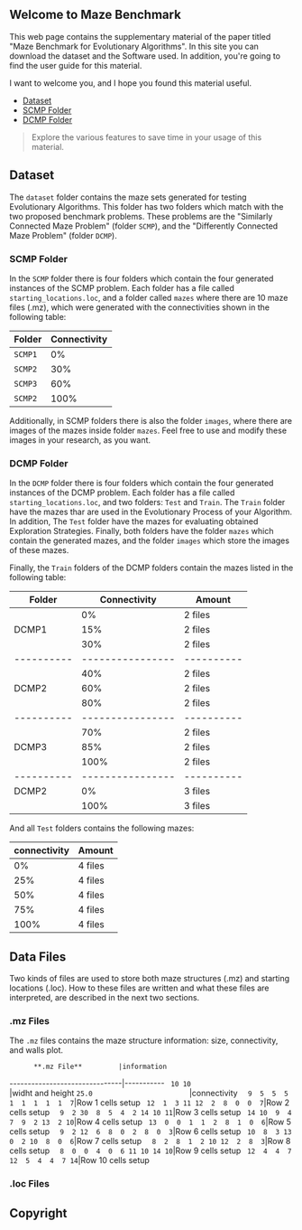 ## Welcome to Maze Benchmark

This web page contains the supplementary material of the paper titled "Maze Benchmark for Evolutionary Algorithms". In this site you can download the dataset and the Software used. In addition, you're going to find the user guide for this material.

I want to welcome you, and I hope you found this material useful.

- [Dataset](#Dataset)
- [SCMP Folder](#SCMP-folder)
- [DCMP Folder](#DCMP-folder)

> Explore the various features to save time in your usage of this material.

## Dataset

The `dataset` folder contains the maze sets generated for testing Evolutionary Algorithms. This folder has two folders which match with the two proposed benchmark problems. These problems are the "Similarly Connected Maze Problem" (folder `SCMP`), and the "Differently Connected Maze Problem" (folder `DCMP`).

### SCMP Folder

In the `SCMP` folder there is four folders which contain the four generated instances of the SCMP problem. Each folder has a file called `starting_locations.loc`, and a folder called `mazes` where there are 10 maze files (.mz), which were generated with the connectivities shown in the following table:

**Folder** | **Connectivity**|
-------|-------------|
`SCMP1`|      0%     |
`SCMP2`|     30%     |
`SCMP3`|     60%     |
`SCMP2`|    100%     |

Additionally, in SCMP folders there is also the folder `images`, where there are images of the mazes inside folder `mazes`. Feel free to use and modify these images in your research, as you want.

### DCMP Folder

In the `DCMP` folder there is four folders which contain the four generated instances of the DCMP problem. Each folder has a file called `starting_locations.loc`, and two folders: `Test` and `Train`. The `Train` folder have the mazes thar are used in the Evolutionary Process of your Algorithm. In addition, The `Test` folder have the mazes for evaluating obtained Exploration Strategies. Finally, both folders have the folder `mazes` which contain the generated mazes, and the folder `images` which store the images of these mazes.

Finally, the `Train` folders of the DCMP folders contain the mazes listed in the following table:

**Folder**|**Connectivity**|**Amount**
----------|----------------|----------
          |        0%      |  2 files
   DCMP1  |       15%      |  2 files
          |       30%      |  2 files
----------|----------------|----------
          |       40%      |  2 files
   DCMP2  |       60%      |  2 files
          |       80%      |  2 files
----------|----------------|----------
          |       70%      |  2 files
   DCMP3  |       85%      |  2 files
          |      100%      |  2 files
----------|----------------|----------
   DCMP2  |        0%      |  3 files
          |      100%      |  3 files

And all `Test` folders contains the following mazes:

**connectivity**|**Amount**
----------------|----------
        0%      |  4 files
       25%      |  4 files
       50%      |  4 files
       75%      |  4 files
      100%      |  4 files

## Data Files

Two kinds of files are used to store both maze structures (.mz) and starting locations (.loc). How to these files are written and what these files are interpreted, are described in the next two sections.

### .mz Files

The `.mz` files contains the maze structure information: size, connectivity, and walls plot. 

          **.mz File**         |information
-------------------------------|-----------
```  10 10                        ```|widht and height
``` 25.0                         ```|connectivity
```  9  5  5  5  1  1  1  1  1  7```|Row 1 cells setup
``` 12  1  3 11 12  2  8  0  0  7```|Row 2 cells setup
```  9  2 30  8  5  4  2 14 10 11```|Row 3 cells setup
``` 14 10  9  4  7  9  2 13  2 10```|Row 4 cells setup
``` 13  0  0  1  1  2  8  1  0  6```|Row 5 cells setup
```  9  2 12  6  8  0  2  8  0  3```|Row 6 cells setup
``` 10  8  3 13  0  2 10  8  0  6```|Row 7 cells setup
```  8  2  8  1  2 10 12  2  8  3```|Row 8 cells setup
```  8  0  0  4  0  6 11 10 14 10```|Row 9 cells setup
``` 12  4  4  7 12  5  4  4  7 14```|Row 10 cells setup

### .loc Files

## Copyright

